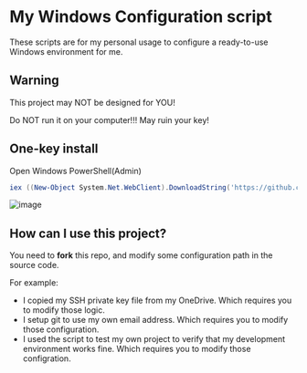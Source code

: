 # My Windows Configuration script

These scripts are for my personal usage to configure a ready-to-use Windows environment for me.

## Warning

This project may NOT be designed for YOU!

Do NOT run it on your computer!!! May ruin your key!

## One-key install

Open Windows PowerShell(Admin)

```powershell
iex ((New-Object System.Net.WebClient).DownloadString('https://github.com/Anduin2017/configuration-script-win/raw/main/install.ps1'))
```

![image](https://user-images.githubusercontent.com/19531547/127482010-6f8d35f8-37c5-472a-97ae-a75c16aa3699.png)

## How can I use this project?

You need to **fork** this repo, and modify some configuration path in the source code.

For example:

* I copied my SSH private key file from my OneDrive. Which requires you to modify those logic.
* I setup git to use my own email address. Which requires you to modify those configuration.
* I used the script to test my own project to verify that my development environment works fine. Which requires you to modify those configration.
